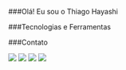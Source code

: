 ###Olá! Eu sou o Thiago Hayashi

###Tecnologias e Ferramentas

###Contato

<div>
<a href="https://www.linkedin.com/in/thiago-hayashi-037732109/" target="link"><img src="	https://img.shields.io/badge/LinkedIn-0077B5?style=for-the-badge&logo=linkedin&logoColor=white" target="link"></a>
<a href = "mailto:contato@seu-usuário-aqui"><img src="https://icons8.com.br/icon/13640/ms-outlook" target="email"></a>
<a href = "https://www.instagram.com/shundii/"><img src="https://icons8.com.br/icon/Xy10Jcu1L2Su/instagram" target="email"></a>  
<a href="https://www.facebook.com/Shundi.Hayashi/" target="facebook"><img src="https://icons8.com.br/icon/yGcWL8copNNQ/facebook" target="_blank"></a>   
</div>
